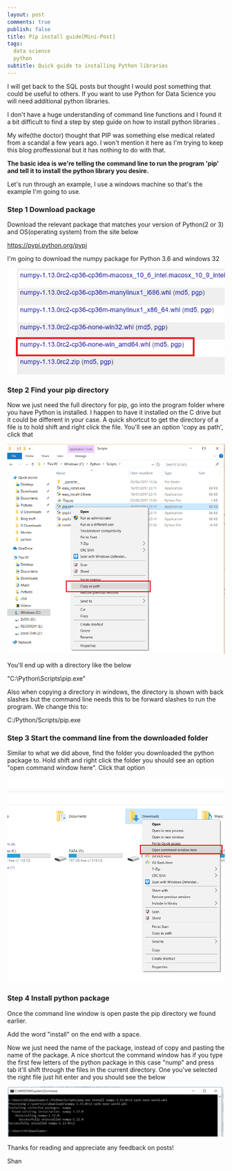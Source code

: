 ```yaml
---
layout: post
comments: true
publish: false
title: Pip install guide[Mini-Post]
tags:
  data science
  python
subtitle: Quick guide to installing Python libraries
---
```


I will get back to the SQL posts but thought I would post something that could be useful to others. If you want to use Python for Data Science you will need additional python libraries.

I don't have a huge understanding of command line functions and I found it a bit difficult to find a step by step guide on how to install python libraries .

My wife(the doctor) thought that PIP was something else medical related from a scandal a few years ago. I won't mention it here as I'm trying to keep this blog proffessional but it has nothing to do with that.

**The basic idea is we're telling the command line to run the program 'pip' and tell it to install the python library you desire.**

Let's run through an example, I use a windows machine so that's the example I'm going to use. 

### **Step 1 Download package**

Download the relevant package that matches your version of Python(2 or 3) and OS(operating system) from the site below 

https://pypi.python.org/pypi

I'm going to download the numpy package for Python 3.6 and windows 32

![Image](/img/Python%20Library.PNG)

### **Step 2 Find your pip directory**


Now we just need the full directory for pip, go into the program folder where you have Python is installed. I happen to have it installed on the C drive but it could be different in your case. A quick shortcut to get the directory of a file is to hold shift and right click the file. You'll see an option 'copy as path', click that

![Image](/img/Copy%20as%20path.png)

You'll end up with a directory like the below

"C:\Python\Scripts\pip.exe"

Also when copying a directory in windows, the directory is shown with back slashes but the command line needs this to be forward slashes to run the program. We change this to:

C:/Python/Scripts/pip.exe

### **Step 3 Start the command line from the downloaded folder**

Similar to what we did above, find the folder you downloaded the python package to. 
Hold shift and right click the folder you should see an option "open command window here". Click that option 

![Image](/img/Open%20Command%20window.png)


### **Step 4 Install python package**
Once the command line window is open paste the pip directory we found earlier.

Add the word "install" on the end with a space.

Now we just need the name of the package, instead of copy and pasting the name of the package. A nice shortcut the command window has if you type the first few letters of the python package in this case "nump" and  press tab it'll shift through the files in the current directory. One you've selected the right file just hit enter and you should see the below


![image](/img/CMD%20install%20numpy.PNG)

Thanks for reading and appreciate any feedback on posts!

Shan

